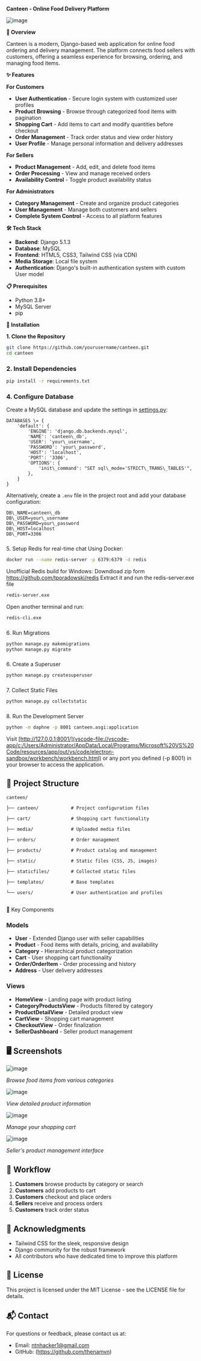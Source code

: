 **Canteen - Online Food Delivery Platform**

![image](https://github.com/user-attachments/assets/301729cb-a129-4938-80af-db58cc223864)

**🍔 Overview**

Canteen is a modern, Django-based web application for online food ordering and delivery management. The platform connects food sellers with customers, offering a seamless experience for browsing, ordering, and managing food items.

**✨ Features**

**For Customers**

*   **User Authentication** - Secure login system with customized user profiles
*   **Product Browsing** - Browse through categorized food items with pagination
*   **Shopping Cart** - Add items to cart and modify quantities before checkout
*   **Order Management** - Track order status and view order history
*   **User Profile** - Manage personal information and delivery addresses

**For Sellers**

*   **Product Management** - Add, edit, and delete food items
*   **Order Processing** - View and manage received orders
*   **Availability Control** - Toggle product availability status

**For Administrators**

*   **Category Management** - Create and organize product categories
*   **User Management** - Manage both customers and sellers
*   **Complete System Control** - Access to all platform features

**🛠️ Tech Stack**

*   **Backend**: Django 5.1.3
*   **Database**: MySQL
*   **Frontend**: HTML5, CSS3, Tailwind CSS (via CDN)
*   **Media Storage**: Local file system
*   **Authentication**: Django's built-in authentication system with custom User model

**📋 Prerequisites**

*   Python 3.8+
*   MySQL Server
*   pip

**🚀 Installation**

**1\. Clone the Repository**
```bash
git clone https://github.com/yourusername/canteen.git
cd canteen
```
### 2\. Install Dependencies
```bash
pip install -r requirements.txt
```
### 4\. Configure Database

Create a MySQL database and update the settings in [settings.py](vscode-file://vscode-app/c:/Users/Administrator/AppData/Local/Programs/Microsoft%20VS%20Code/resources/app/out/vs/code/electron-sandbox/workbench/workbench.html):
```
DATABASES \= {
    'default': {
        'ENGINE': 'django.db.backends.mysql',
        'NAME': 'canteen\_db',
        'USER': 'your\_username',
        'PASSWORD': 'your\_password',
        'HOST': 'localhost',
        'PORT': '3306',
        'OPTIONS': {
            'init\_command': "SET sql\_mode='STRICT\_TRANS\_TABLES'",
        },
    }
}
```
Alternatively, create a `.env` file in the project root and add your database configuration:
```
DB\_NAME=canteen\_db
DB\_USER=your\_username
DB\_PASSWORD=your\_password
DB\_HOST=localhost
DB\_PORT=3306
```
### 
5\. Setup Redis for real-time chat
Using Docker:
```bash
docker run --name redis-server -p 6379:6379 -d redis
```
Unofficial Redis build for Windows:
Downdload zip form https://github.com/tporadowski/redis 
Extract it and run the redis-server.exe file
```bash
redis-server.exe
```
Open another terminal and run:
```bash
redis-cli.exe
```
###
6\. Run Migrations
```bash
python manage.py makemigrations
python manage.py migrate
```
### 

6\. Create a Superuser
```bash
python manage.py createsuperuser
```
### 

7\. Collect Static Files
```bash
python manage.py collectstatic
```
### 

8\. Run the Development Server
```bash
python -m daphne -p 8001 canteen.asgi:application
```
Visit [http://127.0.0.1:8001/](vscode-file://vscode-app/c:/Users/Administrator/AppData/Local/Programs/Microsoft%20VS%20Code/resources/app/out/vs/code/electron-sandbox/workbench/workbench.html) or any port you defined (-p 8001) in your browser to access the application.

## 📂 Project Structure
```
canteen/

├── canteen/            # Project configuration files

├── cart/               # Shopping cart functionality

├── media/              # Uploaded media files

├── orders/             # Order management

├── products/           # Product catalog and management

├── static/             # Static files (CSS, JS, images)

├── staticfiles/        # Collected static files

├── templates/          # Base templates

└── users/              # User authentication and profiles
```
## 

🧩 Key Components

### Models

*   **User** - Extended Django user with seller capabilities
*   **Product** - Food items with details, pricing, and availability
*   **Category** - Hierarchical product categorization
*   **Cart** - User shopping cart functionality
*   **Order/OrderItem** - Order processing and history
*   **Address** - User delivery addresses

### Views

*   **HomeView** - Landing page with product listing
*   **CategoryProductsView** - Products filtered by category
*   **ProductDetailView** - Detailed product view
*   **CartView** - Shopping cart management
*   **CheckoutView** - Order finalization
*   **SellerDashboard** - Seller product management

## 🖥️ Screenshots

![image](https://github.com/user-attachments/assets/7ca006f8-7f31-4f4e-bc2e-b131014581a6)


_Browse food items from various categories_

![image](https://github.com/user-attachments/assets/028574c1-2831-47d0-b09e-e3354aee433e)


_View detailed product information_

![image](https://github.com/user-attachments/assets/143bef37-8a7e-4b88-890e-9c0c72640eab)


_Manage your shopping cart_

![image](https://github.com/user-attachments/assets/5d23a480-6092-49bd-b431-487676c144c0)


_Seller's product management interface_

## 🔄 Workflow

1.  **Customers** browse products by category or search
2.  **Customers** add products to cart
3.  **Customers** checkout and place orders
4.  **Sellers** receive and process orders
5.  **Customers** track order status

## 🌟 Acknowledgments

*   Tailwind CSS for the sleek, responsive design
*   Django community for the robust framework
*   All contributors who have dedicated time to improve this platform

## 📄 License

This project is licensed under the MIT License - see the LICENSE file for details.

## 📬 Contact

For questions or feedback, please contact us at:

*   Email: [ntnhacker1@gmail.com](vscode-file://vscode-app/c:/Users/Administrator/AppData/Local/Programs/Microsoft%20VS%20Code/resources/app/out/vs/code/electron-sandbox/workbench/workbench.html)
*   GitHub: (https://github.com/thenamvn)
